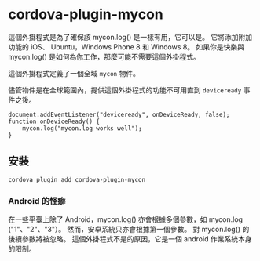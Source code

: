 <!---
    Licensed to the Apache Software Foundation (ASF) under one
    or more contributor license agreements.  See the NOTICE file
    distributed with this work for additional information
    regarding copyright ownership.  The ASF licenses this file
    to you under the Apache License, Version 2.0 (the
    "License"); you may not use this file except in compliance
    with the License.  You may obtain a copy of the License at

      http://www.apache.org/licenses/LICENSE-2.0

    Unless required by applicable law or agreed to in writing,
    software distributed under the License is distributed on an
    "AS IS" BASIS, WITHOUT WARRANTIES OR CONDITIONS OF ANY
    KIND, either express or implied.  See the License for the
    specific language governing permissions and limitations
    under the License.
-->

# cordova-plugin-mycon

這個外掛程式是為了確保該 mycon.log() 是一樣有用，它可以是。 它將添加附加功能的 iOS、 Ubuntu，Windows Phone 8 和 Windows 8。 如果你是快樂與 mycon.log() 是如何為你工作，那麼可能不需要這個外掛程式。

這個外掛程式定義了一個全域 `mycon` 物件。

儘管物件是在全球範圍內，提供這個外掛程式的功能不可用直到 `deviceready` 事件之後。

    document.addEventListener("deviceready", onDeviceReady, false);
    function onDeviceReady() {
        mycon.log("mycon.log works well");
    }
    

## 安裝

    cordova plugin add cordova-plugin-mycon
    

### Android 的怪癖

在一些平臺上除了 Android，mycon.log() 亦會根據多個參數，如 mycon.log ("1"、"2"、"3"）。 然而，安卓系統只亦會根據第一個參數。 對 mycon.log() 的後續參數將被忽略。 這個外掛程式不是的原因，它是一個 android 作業系統本身的限制。
